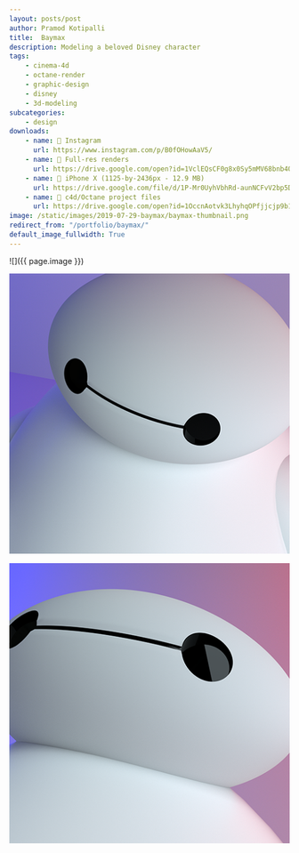 ```yaml
---
layout: posts/post
author: Pramod Kotipalli
title:  Baymax
description: Modeling a beloved Disney character
tags:
    - cinema-4d
    - octane-render
    - graphic-design
    - disney
    - 3d-modeling
subcategories:
    - design
downloads:
    - name: 📸 Instagram
      url: https://www.instagram.com/p/B0fOHowAaV5/
    - name: 💾 Full-res renders
      url: https://drive.google.com/open?id=1VclEQsCF0g8x0Sy5mMV68bnb4QTDHaJk
    - name: 📱 iPhone X (1125-by-2436px - 12.9 MB)
      url: https://drive.google.com/file/d/1P-Mr0UyhVbhRd-aunNCFvV2bp5DOCFsB/view?usp=sharing
    - name: 🎥 c4d/Octane project files
      url: https://drive.google.com/open?id=1OccnAotvk3LhyhqOPfjjcjp9b1gD_YsL
image: /static/images/2019-07-29-baymax/baymax-thumbnail.png
redirect_from: "/portfolio/baymax/"
default_image_fullwidth: True
---
```


![]({{ page.image }})

![](/static/images/2019-07-29-baymax/baymax-B.png)

![](/static/images/2019-07-29-baymax/baymax-C.png)
